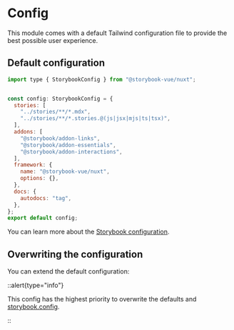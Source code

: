 # Config

This module comes with a default Tailwind configuration file to provide the best possible user experience.

## Default configuration

```js [main.js]
import type { StorybookConfig } from "@storybook-vue/nuxt";


const config: StorybookConfig = {
  stories: [
    "../stories/**/*.mdx",
    "../stories/**/*.stories.@(js|jsx|mjs|ts|tsx)",
  ],
  addons: [
    "@storybook/addon-links",
    "@storybook/addon-essentials",
    "@storybook/addon-interactions",
  ],
  framework: {
    name: "@storybook-vue/nuxt",
    options: {},
  },
  docs: {
    autodocs: "tag",
  },
};
export default config;

```

You can learn more about the [Storybook configuration](https://storybook.js.org/docs/configuration).
## Overwriting the configuration

You can extend the default configuration:

::alert{type="info"}

This config has the highest priority to overwrite the defaults and [storybook.config](#config-option).

::
